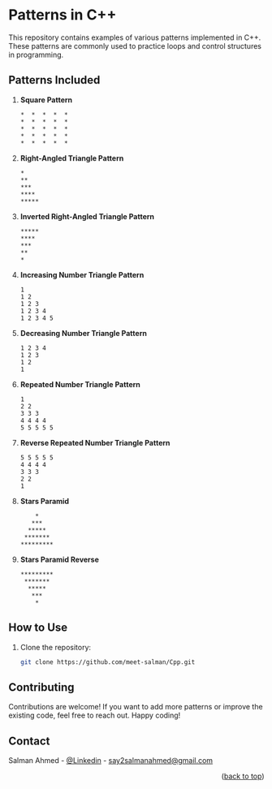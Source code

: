 # Patterns in C++

This repository contains examples of various patterns implemented in C++. These patterns are commonly used to practice loops and control structures in programming.

## Patterns Included

1. **Square Pattern**
   ```
   *  *  *  *  *
   *  *  *  *  *
   *  *  *  *  *
   *  *  *  *  *
   *  *  *  *  *
   ```

2. **Right-Angled Triangle Pattern**
   ```
   *
   **
   ***
   ****
   *****
   ```

3. **Inverted Right-Angled Triangle Pattern**
   ```
   *****
   ****
   ***
   **
   *
   ```

4. **Increasing Number Triangle Pattern**
   ```
   1
   1 2
   1 2 3
   1 2 3 4
   1 2 3 4 5
   ```

5. **Decreasing Number Triangle Pattern**
   ```
   1 2 3 4 
   1 2 3 
   1 2 
   1 
   ```

6. **Repeated Number Triangle Pattern**
   ```
   1
   2 2
   3 3 3
   4 4 4 4
   5 5 5 5 5
   ```

7. **Reverse Repeated Number Triangle Pattern**
   ```
   5 5 5 5 5
   4 4 4 4
   3 3 3
   2 2
   1
   ```

8. **Stars Paramid**
   ```
       *     
      ***    
     *****   
    *******  
   *********
   ```

9. **Stars Paramid Reverse**
   ```
   *********
    *******  
     *****   
      ***    
       *     
   ```



## How to Use

1. Clone the repository:
   ```bash
   git clone https://github.com/meet-salman/Cpp.git
   ```


<!-- CONTRIBUTING -->
## Contributing
Contributions are welcome! If you want to add more patterns or improve the existing code, feel free to reach out. Happy coding!


<!-- CONTACT  -->
## Contact

Salman Ahmed - [@Linkedin](https://www.linkedin.com/in/meet-salman/) - say2salmanahmed@gmail.com

<p align="right">(<a href="#readme-top">back to top</a>)</p>   